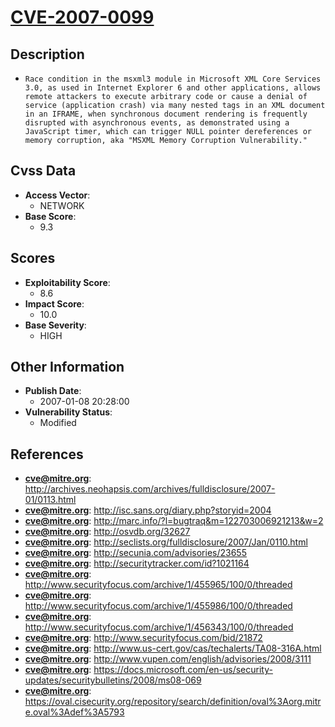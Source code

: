 
# [CVE-2007-0099](http://archives.neohapsis.com/archives/fulldisclosure/2007-01/0113.html)

## Description

- `Race condition in the msxml3 module in Microsoft XML Core Services 3.0, as used in Internet Explorer 6 and other applications, allows remote attackers to execute arbitrary code or cause a denial of service (application crash) via many nested tags in an XML document in an IFRAME, when synchronous document rendering is frequently disrupted with asynchronous events, as demonstrated using a JavaScript timer, which can trigger NULL pointer dereferences or memory corruption, aka "MSXML Memory Corruption Vulnerability."`

## Cvss Data

- **Access Vector**:
  - NETWORK
- **Base Score**:
  - 9.3

## Scores

- **Exploitability Score**:
  - 8.6
- **Impact Score**:
  - 10.0
- **Base Severity**:
  - HIGH

## Other Information

- **Publish Date**:
  - 2007-01-08 20:28:00
- **Vulnerability Status**:
  - Modified

## References

- **cve@mitre.org**: http://archives.neohapsis.com/archives/fulldisclosure/2007-01/0113.html
- **cve@mitre.org**: http://isc.sans.org/diary.php?storyid=2004
- **cve@mitre.org**: http://marc.info/?l=bugtraq&m=122703006921213&w=2
- **cve@mitre.org**: http://osvdb.org/32627
- **cve@mitre.org**: http://seclists.org/fulldisclosure/2007/Jan/0110.html
- **cve@mitre.org**: http://secunia.com/advisories/23655
- **cve@mitre.org**: http://securitytracker.com/id?1021164
- **cve@mitre.org**: http://www.securityfocus.com/archive/1/455965/100/0/threaded
- **cve@mitre.org**: http://www.securityfocus.com/archive/1/455986/100/0/threaded
- **cve@mitre.org**: http://www.securityfocus.com/archive/1/456343/100/0/threaded
- **cve@mitre.org**: http://www.securityfocus.com/bid/21872
- **cve@mitre.org**: http://www.us-cert.gov/cas/techalerts/TA08-316A.html
- **cve@mitre.org**: http://www.vupen.com/english/advisories/2008/3111
- **cve@mitre.org**: https://docs.microsoft.com/en-us/security-updates/securitybulletins/2008/ms08-069
- **cve@mitre.org**: https://oval.cisecurity.org/repository/search/definition/oval%3Aorg.mitre.oval%3Adef%3A5793
